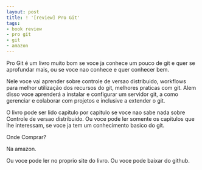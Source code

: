 ```yaml
---
layout: post
title: ! '[review] Pro Git'
tags:
- book review
- pro git
- git
- amazon
---
```



Pro Git é um livro muito bom se voce ja conhece um pouco de git e quer se aprofundar mais, ou se voce nao conhece e quer conhecer bem.

Nele voce vai aprender sobre controle de versao distribuido, workflows para melhor utilização dos recursos do git, melhores praticas com git. Alem disso voce aprenderá a instalar e configurar um servidor git, a como gerenciar e colaborar com projetos e inclusive a extender o git.

O livro pode ser lido capitulo por capitulo se voce nao sabe nada sobre Controle de versao distribuido. Ou voce pode ler somente os capitulos que lhe interessam, se voce ja tem um conhecimento basico do git.

Onde Comprar?

Na amazon.

Ou voce pode ler no proprio site do livro. Ou voce pode baixar do github.
